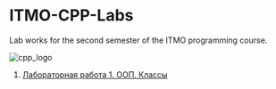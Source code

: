 # ITMO-CPP-Labs
Lab works for the second semester of the ITMO programming course.

![cpp_logo](https://user-images.githubusercontent.com/89847233/162435407-2781928e-cae4-4d22-bda7-69b45b1310b4.png)

1. [Лабораторная работа 1. ООП. Классы](https://github.com/Escaper2/ITMO-CPP-Labs/tree/master/lab1)



